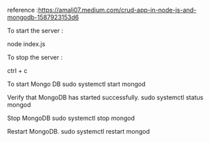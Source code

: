 reference :https://amalj07.medium.com/crud-app-in-node-js-and-mongodb-1587923153d6


To start the server :

node index.js

To stop the server :

ctrl + c

To start Mongo DB 
sudo systemctl start mongod

Verify that MongoDB has started successfully.
sudo systemctl status mongod

Stop MongoDB
sudo systemctl stop mongod

Restart MongoDB.
sudo systemctl restart mongod
